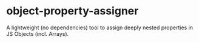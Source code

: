 # object-property-assigner
 A lightweight (no dependencies) tool to assign deeply nested properties in JS Objects (incl. Arrays). 
